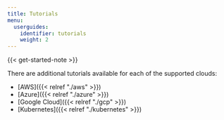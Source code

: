 ```yaml
---
title: Tutorials
menu:
  userguides:
    identifier: tutorials
    weight: 2
---
```


{{< get-started-note >}}

There are additional tutorials available for each of the supported clouds:

* [AWS]({{< relref "./aws" >}})
* [Azure]({{< relref "./azure" >}})
* [Google Cloud]({{< relref "./gcp" >}})
* [Kubernetes]({{< relref "./kubernetes" >}})
